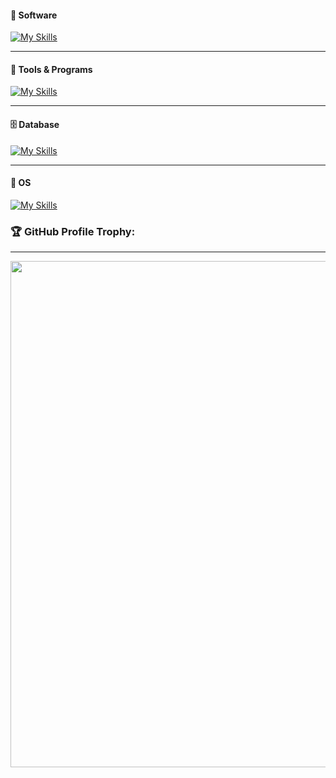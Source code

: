 #### 🦾 Software
[![My Skills](https://skillicons.dev/icons?i=python,cpp,js,html,css,kotlin,nodejs,arduino,bootstrap,cs,dotnet,react,php)](https://skillicons.dev)

---
#### 🧬 Tools & Programs
[![My Skills](https://skillicons.dev/icons?i=androidstudio,docker,figma,vim,git,vscode,regex,md)](https://skillicons.dev)

---
#### 🗄 Database
[![My Skills](https://skillicons.dev/icons?i=mysql,mongodb,sqlite)](https://skillicons.dev)

---
#### 🔮 OS
[![My Skills](https://skillicons.dev/icons?i=linux)](https://skillicons.dev)
  
  ### 🏆 GitHub Profile Trophy:
---
 <div>
  <img width=810 src="https://github-profile-trophy.vercel.app/?username=ricardo-alberti&theme=matrix&no-frame=true&no-bg=true&column=-1"/>
</div>
